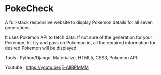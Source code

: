 # PokeCheck

A full-stack responsive website to display Pokemon details for all seven generations. 

It uses Pokemon API to fetch data. 
If not sure of the generation for your Pokemon, hit try and pass on Pokemon id, all the required information for desired Pokemon will be displayed.

Tools : Python/Django, Materialize, HTML5, CSS3, Pokemon API.

Youtube : https://youtu.be/jE-AIlBPMMM
